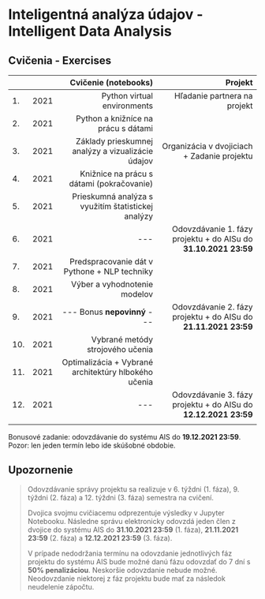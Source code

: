 # Inteligentná analýza údajov - Intelligent Data Analysis
## Cvičenia - Exercises

|     |        | Cvičenie (notebooks)                                 | Projekt                                      |
| :---| :----: | ---------------------------------------------------: | -------------------------------------------: |
| 1.  | 2021   | Python virtual environments                          | Hľadanie partnera na projekt                 |
| 2.  | 2021   | Python a knižníce na prácu s dátami                  |                                              |
| 3.  | 2021   | Základy prieskumnej analýzy a vizualizácie údajov    | Organizácia v dvojiciach + Zadanie projektu  |
| 4.  | 2021   | Knižnice na prácu s dátami (pokračovanie)            |                                              |
| 5.  | 2021   | Prieskumná analýza s využitím štatistickej analýzy   |                                              |
| 6.  | 2021   | ---                                                  | Odovzdávanie 1. fázy projektu + do AISu do **31.10.2021 23:59**  |
| 7.  | 2021   | Predspracovanie dát v Pythone + NLP techniky         |                                              |
| 8.  | 2021   | Výber a vyhodnotenie modelov                                 |                                              |
| 9.  | 2021   | --- Bonus **nepovinný** ---                          | Odovzdávanie 2. fázy projektu + do AISu do **21.11.2021 23:59**  |
| 10. | 2021   | Vybrané metódy strojového učenia                     |                                              |
| 11. | 2021   | Optimalizácia + Vybrané architektúry hlbokého učenia |                                              |
| 12. | 2021   | ---                                                  | Odovzdávanie 3. fázy projektu + do AISu do **12.12.2021 23:59**  |
|     |        |                                                      |                                              |

Bonusové zadanie: odovzdávanie do systému AIS do **19.12.2021 23:59**. Pozor: len jeden termín lebo ide skúšobné obdobie.

## Upozornenie

> Odovzdávanie správy projektu sa realizuje v 6. týždni (1. fáza), 9. týždni (2. fáza) a 12. týždni (3. fáza) semestra na cvičení. 
> 
> Dvojica svojmu cvičiacemu odprezentuje výsledky v Jupyter Notebooku. Následne správu elektronicky odovzdá jeden člen z dvojice do systému AIS do **31.10.2021 23:59** (1. fáza), **21.11.2021 23:59** (2. fáza) a **12.12.2021 23:59** (3. fáza).
> 
> V prípade nedodržania termínu na odovzdanie jednotlivých fáz projektu do systému AIS bude možné danú fázu odovzdať do 7 dní s **50% penalizáciou**. 
> Neskoršie odovzdanie nebude možné. Neodovzdanie niektorej z fáz projektu bude mať za následok neudelenie zápočtu.
